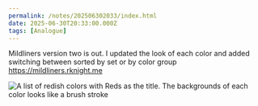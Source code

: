 ```yaml
---
permalink: /notes/202506302033/index.html
date: 2025-06-30T20:33:00.000Z
tags: [Analogue]
---
```


Mildliners version two is out. I updated the look of each color and added switching between sorted by set or by color group https://mildliners.rknight.me

![A list of redish colors with Reds as the title. The backgrounds of each color looks like a brush stroke](https://cdn.rknight.me/site/2025/mildliners-by-color.jpg)